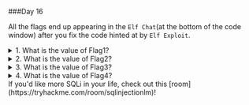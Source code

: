 ###Day 16

All the flags end up appearing in the `Elf Chat`(at the bottom of the code window) after you fix the code hinted at by `Elf Exploit`.

<details>
<summary>1. What is the value of Flag1?</summary>

```THM{McCode, Elf McCode}```
</details>
<details>
<summary>2. What is the value of Flag2?</summary>

```THM{KodeNRoll}```
</details>
<details>
<summary>3. What is the value of Flag3?</summary>

```THM{Are we secure yet?}```
</details>
<details>
<summary>4. What is the value of Flag4?</summary>

```THM{SQLi_who???}```
</details>
If you'd like more SQLi in your life, check out this [room](https://tryhackme.com/room/sqlinjectionlm)!
